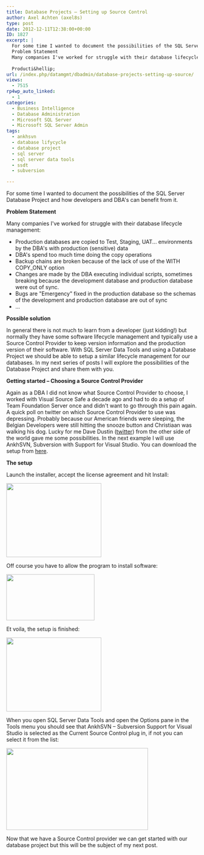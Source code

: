 ```yaml
---
title: Database Projects – Setting up Source Control
author: Axel Achten (axel8s)
type: post
date: 2012-12-11T12:38:00+00:00
ID: 1827
excerpt: |
  For some time I wanted to document the possibilities of the SQL Server Database Project and how developers and DBA's can benefit from it.
  Problem Statement
  Many companies I've worked for struggle with their database lifecycle management:
    
  Producti&hellip;
url: /index.php/datamgmt/dbadmin/database-projects-setting-up-source/
views:
  - 7515
rp4wp_auto_linked:
  - 1
categories:
  - Business Intelligence
  - Database Administration
  - Microsoft SQL Server
  - Microsoft SQL Server Admin
tags:
  - ankhsvn
  - database lifycycle
  - database project
  - sql server
  - sql server data tools
  - ssdt
  - subversion

---
```

For some time I wanted to document the possibilities of the SQL Server Database Project and how developers and DBA's can benefit from it.
  
**Problem Statement**
  
Many companies I've worked for struggle with their database lifecycle management:

  * Production databases are copied to Test, Staging, UAT... environments by the DBA's with production (sensitive) data
  * DBA's spend too much time doing the copy operations
  * Backup chains are broken because of the lack of use of the WITH COPY_ONLY option
  * Changes are made by the DBA executing individual scripts, sometimes breaking because the development database and production database were out of sync.
  * Bugs are "Emergency" fixed in the production database so the schemas of the development and production database are out of sync
  * ...

**Possible solution**
  
In general there is not much to learn from a developer (just kidding!) but normally they have some software lifecycle management and typically use a Source Control Provider to keep version information and the production version of their software. With SQL Server Data Tools and using a Database Project we should be able to setup a similar lifecycle management for our databases. In my next series of posts I will explore the possibilities of the Database Project and share them with you.
  
**Getting started – Choosing a Source Control Provider**
  
Again as a DBA I did not know what Source Control Provider to choose, I worked with Visual Source Safe a decade ago and had to do a setup of Team Foundation Server once and didn't want to go through this pain again. A quick poll on twitter on which Source Control Provider to use was depressing. Probably because our American friends were sleeping, the Belgian Developers were still hitting the snooze button and Christiaan was walking his dog. Lucky for me Dave Dustin ([twitter][1]) from the other side of the world gave me some possibilities. In the next example I will use AnkhSVN, Subversion with Support for Visual Studio. You can download the setup from [here][2].
  
**The setup**
  
Launch the installer, accept the license agreement and hit Install:

<div class="image_block">
  <a href="/wp-content/uploads/blogs/DataMgmt/Axel8s/DBPSetup1.png?mtime=1355235876"><img alt="" src="/wp-content/uploads/blogs/DataMgmt/Axel8s/DBPSetup1.png?mtime=1355235876" width="250" height="194" /></a>
</div>

Off course you have to allow the program to install software:

<div class="image_block">
  <a href="/wp-content/uploads/blogs/DataMgmt/Axel8s/DBPSetup2.png?mtime=1355235894"><img alt="" src="/wp-content/uploads/blogs/DataMgmt/Axel8s/DBPSetup2.png?mtime=1355235894" width="232" height="121" /></a>
</div>

Et voila, the setup is finished:

<div class="image_block">
  <a href="/wp-content/uploads/blogs/DataMgmt/Axel8s/DBPSetup3.png?mtime=1355236334"><img alt="" src="/wp-content/uploads/blogs/DataMgmt/Axel8s/DBPSetup3.png?mtime=1355236334" width="250" height="194" /></a>
</div>

When you open SQL Server Data Tools and open the Options pane in the Tools menu you should see that AnkhSVN – Subversion Support for Visual Studio is selected as the Current Source Control plug in, if not you can select it from the list:

<div class="image_block">
  <a href="/wp-content/uploads/blogs/DataMgmt/Axel8s/DBPSetup4.png?mtime=1355235963"><img alt="" src="/wp-content/uploads/blogs/DataMgmt/Axel8s/DBPSetup4.png?mtime=1355235963" width="373" height="215" /></a>
</div>

Now that we have a Source Control provider we can get started with our database project but this will be the subject of my next post.

 [1]: https://twitter.com/venzann
 [2]: http://visualstudiogallery.msdn.microsoft.com/E721D830-7664-4E02-8D03-933C3F1477F2
